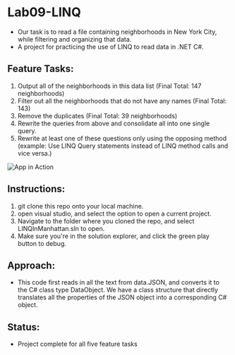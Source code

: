 # Lab09-LINQ
- Our task is to read a file containing neighborhoods in New York City, while filtering and organizing that data.
- A project for practicing the use of LINQ to read data in .NET C#.

## Feature Tasks:
1. Output all of the neighborhoods in this data list (Final Total: 147 neighborhoods)
2. Filter out all the neighborhoods that do not have any names (Final Total: 143)
3. Remove the duplicates (Final Total: 39 neighborhoods)
4. Rewrite the queries from above and consolidate all into one single query.
5. Rewrite at least one of these questions only using the opposing method (example: Use LINQ Query statements instead of LINQ method calls and vice versa.)

![App in Action](assets/LINQInActionIncomplete.png)

## Instructions:
1. git clone this repo onto your local machine.
2. open visual studio, and select the option to open a current project.
3. Navigate to the folder where you cloned the repo, and select LINQInManhattan.sln to open.
4. Make sure you're in the solution explorer, and click the green play button to debug.

## Approach:
- This code first reads in all the text from data.JSON, and converts it to the C# class type DataObject. We have a class structure that directly translates all the properties of the JSON object into a corresponding C# object.

## Status:
- Project complete for all five feature tasks